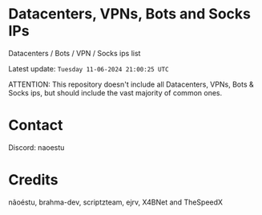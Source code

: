# Datacenters, VPNs, Bots and Socks IPs
 
Datacenters / Bots / VPN / Socks ips list

Latest update: `Tuesday 11-06-2024 21:00:25 UTC` 

ATTENTION: This repository doesn't include all Datacenters, VPNs, Bots & Socks ips, 
but should include the vast majority of common ones.

# Contact
Discord: naoestu

# Credits
nãoéstu, brahma-dev, scriptzteam, ejrv, X4BNet and TheSpeedX

